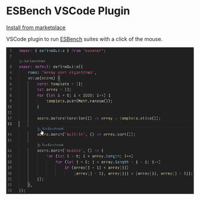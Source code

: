 # ESBench VSCode Plugin

[Install from marketplace](https://marketplace.visualstudio.com/items?itemName=Kaciras.esbench-vscode)

VSCode plugin to run [ESBench](https://github.com/ESBenchmark/ESBench) suites with a click of the mouse.

![Screenshot](https://github.com/ESBenchmark/VSCode/raw/main/screenshot.png)
